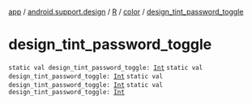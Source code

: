 [app](../../../index.md) / [android.support.design](../../index.md) / [R](../index.md) / [color](index.md) / [design_tint_password_toggle](.)

# design_tint_password_toggle

`static val design_tint_password_toggle: `[`Int`](https://kotlinlang.org/api/latest/jvm/stdlib/kotlin/-int/index.html)
`static val design_tint_password_toggle: `[`Int`](https://kotlinlang.org/api/latest/jvm/stdlib/kotlin/-int/index.html)
`static val design_tint_password_toggle: `[`Int`](https://kotlinlang.org/api/latest/jvm/stdlib/kotlin/-int/index.html)
`static val design_tint_password_toggle: `[`Int`](https://kotlinlang.org/api/latest/jvm/stdlib/kotlin/-int/index.html)